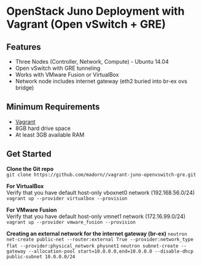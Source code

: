 OpenStack Juno Deployment with Vagrant (Open vSwitch + GRE)
==============================================================
Features
------------
* Three Nodes (Controller, Network, Compute) - Ubuntu 14.04
* Open vSwitch with GRE tunneling
* Works with VMware Fusion or VirtualBox
* Network node includes internet gateway (eth2 buried into br-ex ovs bridge)

Minimum Requirements
---------------------
* [Vagrant](http://www.vagrantup.com)
* 8GB hard drive space
* At least 3GB available RAM

Get Started
------------
**Clone the Git repo** <br /> 
``git clone https://github.com/madorn//vagrant-juno-openvswitch-gre.git`` <br /> 

**For VirtualBox** <br />
Verify that you have default host-only vboxnet0 network (192.168.56.0/24) <br /> 
``vagrant up --provider virtualbox --provision``

**For VMware Fusion** <br />
Verify that you have default host-only vmnet1 network (172.16.99.0/24) <br /> 
``vagrant up --provider vmware_fusion --provision``

**Creating an external network for the internet gateway  (br-ex)**
``neutron net-create public-net --router:external True --provider:network_type flat --provider:physical_network physnet1``
``neutron subnet-create --gateway --allocation-pool start=10.0.0.0,end=10.0.0.0 --disable-dhcp public-subnet 10.0.0.0/24``
